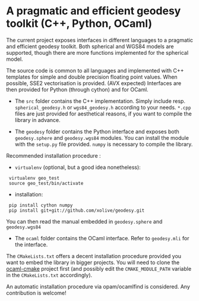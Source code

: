 A pragmatic and efficient geodesy toolkit (C++, Python, OCaml)
==============================================================

The current project exposes interfaces in different languages to a pragmatic and efficient geodesy toolkit. Both spherical and WGS84 models are supported, though there are more functions implemented for the spherical model.

The source code is common to all languages and implemented with C++ templates for simple and double precision floating point values. When possible, SSE2 vectorisation is provided. (AVX expected) Interfaces are then provided for Python (through cython) and for OCaml.

- The `src` folder contains the C++ implementation. Simply include resp. `spherical_geodesy.h` or `wgs84_geodesy.h` according to your needs. `*.cpp` files are just provided for aesthetical reasons, if you want to compile the library in advance.

- The `geodesy` folder contains the Python interface and exposes both `geodesy.sphere` and `geodesy.wgs84` modules. You can install the module with the `setup.py` file provided. `numpy` is necessary to compile the library.

Recommended installation procedure :
  - `virtualenv` (optional, but a good idea nonetheless):
```
 virtualenv geo_test
 source geo_test/bin/activate
```
  - installation:
```
 pip install cython numpy
 pip install git+git://github.com/xolive/geodesy.git
```
You can then read the manual embedded in `geodesy.sphere` and `geodesy.wgs84`

- The `ocaml` folder contains the OCaml interface. Refer to `geodesy.mli` for the interface.

The `CMakeLists.txt` offers a decent installation procedure provided you want to embed the library in bigger projects. You will need to clone the [ocaml-cmake](https://github.com/ocaml-cmake/ocaml-cmake) project first (and possibly edit the `CMAKE_MODULE_PATH` variable in the `CMakeLists.txt` accordingly).

An automatic installation procedure via opam/ocamlfind is considered. Any contribution is welcome!


